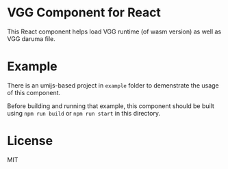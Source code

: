 # VGG Component for React

This React component helps load VGG runtime (of wasm version) as well as VGG daruma file.

# Example

There is an umijs-based project in `example` folder to demenstrate the usage of this component.

Before building and running that example, this component should be built using `npm run build` or `npm run start` in this directory.

# License

MIT
